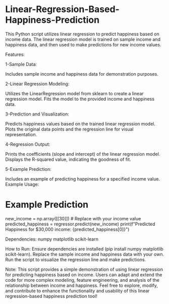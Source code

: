 # Linear-Regression-Based-Happiness-Prediction
This Python script utilizes linear regression to predict happiness based on income data. The linear regression model is trained on sample income and happiness data, and then used to make predictions for new income values.

Features:

1-Sample Data:

Includes sample income and happiness data for demonstration purposes.

2-Linear Regression Modeling:

Utilizes the LinearRegression model from sklearn to create a linear regression model.
Fits the model to the provided income and happiness data.

3-Prediction and Visualization:

Predicts happiness values based on the trained linear regression model.
Plots the original data points and the regression line for visual representation.

4-Regression Output:

Prints the coefficients (slope and intercept) of the linear regression model.
Displays the R-squared value, indicating the goodness of fit.

5-Example Prediction:

Includes an example of predicting happiness for a specified income value.
Example Usage:

# Example Prediction
new_income = np.array([[30]])  # Replace with your income value
predicted_happiness = regressor.predict(new_income)
print(f"Predicted Happiness for $30,000 income: {predicted_happiness[0]}")

Dependencies:
numpy
matplotlib
scikit-learn

How to Run:
Ensure dependencies are installed (pip install numpy matplotlib scikit-learn).
Replace the sample income and happiness data with your own.
Run the script to visualize the regression line and make predictions.

Note:
This script provides a simple demonstration of using linear regression for predicting happiness based on income. Users can adapt and extend the code for more complex modeling, feature engineering, and analysis of the relationship between income and happiness. Feel free to explore, modify, and contribute to enhance the functionality and usability of this linear regression-based happiness prediction tool!
